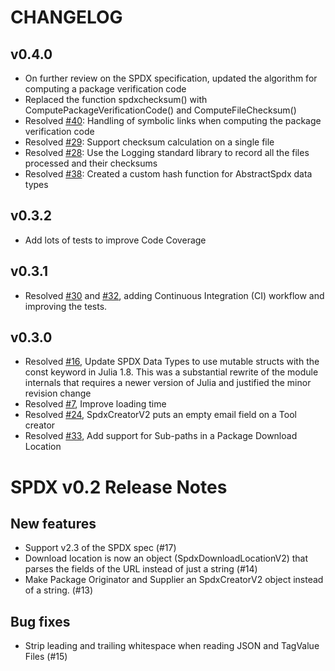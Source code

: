 # CHANGELOG

## v0.4.0
* On further review on the SPDX specification, updated the algorithm for computing a package verification code
* Replaced the function spdxchecksum() with ComputePackageVerificationCode() and ComputeFileChecksum()
* Resolved [#40](https://github.com/SamuraiAku/SPDX.jl/issues/40): Handling of symbolic links when computing the package verification code
* Resolved [#29](https://github.com/SamuraiAku/SPDX.jl/issues/29): Support checksum calculation on a single file
* Resolved [#28](https://github.com/SamuraiAku/SPDX.jl/issues/28): Use the Logging standard library to record all the files processed and their checksums
* Resolved [#38](https://github.com/SamuraiAku/SPDX.jl/issues/38): Created a custom hash function for AbstractSpdx data types

## v0.3.2
* Add lots of tests to improve Code Coverage

## v0.3.1
* Resolved [#30](https://github.com/SamuraiAku/SPDX.jl/issues/30) and [#32](https://github.com/SamuraiAku/SPDX.jl/issues/32), adding Continuous Integration (CI) workflow and improving the tests.

## v0.3.0
* Resolved [#16](https://github.com/SamuraiAku/SPDX.jl/issues/16), Update SPDX Data Types to use mutable structs with the const keyword in Julia 1.8. This was a substantial rewrite of the module internals that requires a newer version of Julia and justified the minor revision change
* Resolved [#7](https://github.com/SamuraiAku/SPDX.jl/issues/7), Improve loading time
* Resolved [#24](https://github.com/SamuraiAku/SPDX.jl/issues/24), SpdxCreatorV2 puts an empty email field on a Tool creator
* Resolved [#33](https://github.com/SamuraiAku/SPDX.jl/issues/33), Add support for Sub-paths in a Package Download Location


SPDX v0.2 Release Notes
=======================

New features
---------------

* Support v2.3 of the SPDX spec (#17)
* Download location is now an object (SpdxDownloadLocationV2) that parses the fields of the URL instead of just a string (#14)
* Make Package Originator and Supplier an SpdxCreatorV2 object instead of a string. (#13)

Bug fixes
----------------
* Strip leading and trailing whitespace when reading JSON and TagValue Files (#15)